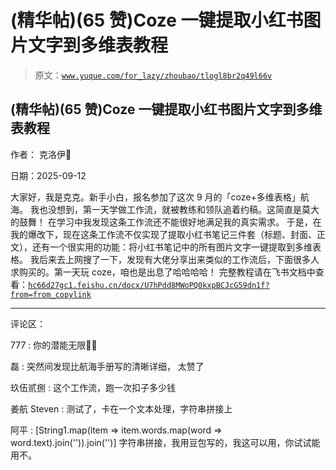 # (精华帖)(65 赞)Coze 一键提取小红书图片文字到多维表教程

> 原文：[`www.yuque.com/for_lazy/zhoubao/tlogl8br2q49l66v`](https://www.yuque.com/for_lazy/zhoubao/tlogl8br2q49l66v)

## (精华帖)(65 赞)Coze 一键提取小红书图片文字到多维表教程

作者： 克洛伊🙂

日期：2025-09-12

大家好，我是克克。新手小白，报名参加了这次 9 月的「coze+多维表格」航海。 我也没想到，第一天学做工作流，就被教练和领队追着约稿。这简直是莫大的鼓舞！
在学习中我发现这条工作流还不能很好地满足我的真实需求。
于是，在我的爆改下，现在这条工作流不仅实现了提取小红书笔记三件套（标题、封面、正文），还有一个很实用的功能：将小红书笔记中的所有图片文字一键提取到多维表格。
我后来去上网搜了一下，发现有大佬分享出来类似的工作流后，下面很多人求购买的。第一天玩 coze，咱也是出息了哈哈哈哈！
完整教程请在飞书文档中查看：[`hc66d27gc1.feishu.cn/docx/U7hPdd8MWoPQ0kxpBCJcG59dn1f?from=from_copylink`](https://hc66d27gc1.feishu.cn/docx/U7hPdd8MWoPQ0kxpBCJcG59dn1f?from=from_copylink)

* * *

评论区：

777 : 你的潜能无限🤣🤣

磊 : 突然间发现比航海手册写的清晰详细， 太赞了

玖伍贰捌 : 这个工作流，跑一次扣子多少钱

姜航 Steven : 测试了，卡在一个文本处理，字符串拼接上

阿平 : [String1.map(item => item.words.map(word => word.text).join('')).join('')]
字符串拼接，我用豆包写的，我这可以用，你试试能用不。